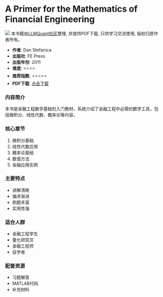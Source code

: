 # A Primer for the Mathematics of Financial Engineering

![](https://fastly.jsdelivr.net/gh/bucketio/img3@main/2024/09/04/1725464231869-e0b2f727-2a0f-4270-bf6c-31ddc350426a.gif)
本书籍由[LLMQuant社区](https://llmquant.com/)整理, 并提供PDF下载, 只供学习交流使用, 版权归原作者所有。


- **作者**: Dan Stefanica
- **出版社**: FE Press
- **出版年份**: 2011
- **难度**: ⭐⭐⭐⭐
- **推荐指数**: ⭐⭐⭐⭐⭐
- **PDF下载**: [点击下载](https://github.com/LLMQuant/asset/blob/main/Dan%20Stefanica%20-%20A%20Primer%20for%20the%20Mathematics%20of%20Financial%20Engineering-FE%20Press%20(2008).pdf)

### 内容简介

本书是金融工程数学基础的入门教材，系统介绍了金融工程中必需的数学工具，包括微积分、线性代数、概率论等内容。

### 核心章节

1. 微积分基础
2. 线性代数应用
3. 概率论基础
4. 数值方法
5. 金融应用实例

### 主要特点

- 讲解清晰
- 循序渐进
- 例题丰富
- 实用性强

### 适合人群

- 金融工程学生
- 量化研究员
- 金融工程师
- 自学者

### 配套资源

- 习题解答
- MATLAB代码
- 补充材料
